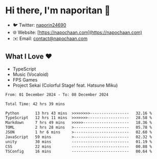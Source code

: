 # Hi there, I'm naporitan 👋

- 🐦 Twitter: [naporin24690](https://twitter.com/naporin24690)
- 🌐 Website: [https://napochaan.com](https://napochaan.com)
- ✉️ Email: [contact@napochaan.com](mailto:contact@napochaan.com)

## What I Love ❤️
- TypeScript
- Music (Vocaloid)
- FPS Games
- Project Sekai (Colorful Stage! feat. Hatsune Miku)

<!--START_SECTION:waka-->

```txt
From: 01 December 2024 - To: 08 December 2024

Total Time: 42 hrs 39 mins

Python       13 hrs 43 mins  >>>>>>>>-----------------   32.16 %
TypeScript   12 hrs 11 mins  >>>>>>>------------------   28.58 %
Markdown     7 hrs 49 mins   >>>>>--------------------   18.36 %
TOML         2 hrs 28 mins   >------------------------   05.78 %
JSON         1 hr 6 mins     >------------------------   02.60 %
JavaScript   59 mins         >------------------------   02.32 %
unity        30 mins         -------------------------   01.19 %
CSS          22 mins         -------------------------   00.88 %
TSConfig     16 mins         -------------------------   00.64 %
```

<!--END_SECTION:waka-->

